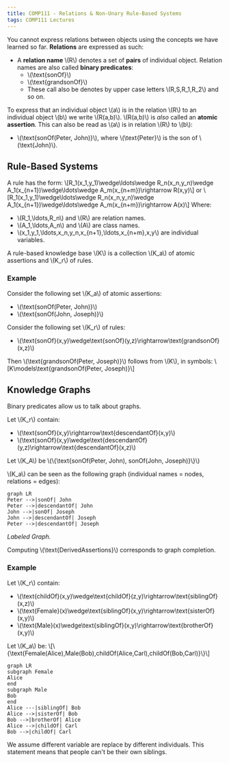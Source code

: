 ```yaml
---
title: COMP111 - Relations & Non-Unary Rule-Based Systems
tags: COMP111 Lectures
---
```

You cannot express relations between objects using the concepts we have learned so far. **Relations** are expressed as such: 

* A **relation name** &#92;(R&#92;) denotes a set of **pairs** of individual object. Relation names are also called **binary predicates**: 
	* &#92;(\text{sonOf}&#92;)
	* &#92;(\text{grandsonOf}&#92;)
	* These call also be denotes by upper case letters &#92;(R,S,R&#95;1,R&#95;2&#92;) and so on.
	
To express that an individual object &#92;(a&#92;) is in the relation &#92;(R&#92;) to an individual object &#92;(b&#92;) we write &#92;(R(a,b)&#92;). &#92;(R(a,b)&#92;) is *also* called an **atomic assertion**. This can also be read as &#92;(a&#92;) is in relation &#92;(R&#92;) to &#92;(b&#92;):

* &#92;(\text{sonOf(Peter, John)}&#92;), where &#92;(\text{Peter}&#92;) is the son of &#92;(\text{John}&#92;).

## Rule-Based Systems
A rule has the form:
&#92;[R&#95;1(x&#95;1,y&#95;1)\wedge\ldots\wedge R&#95;n(x&#95;n,y&#95;n)\wedge A&#95;1(x&#95;{n+1})\wedge\ldots\wedge A&#95;m(x&#95;{n+m})\rightarrow R(x,y)&#92;]
or
&#92;[R&#95;1(x&#95;1,y&#95;1)\wedge\ldots\wedge R&#95;n(x&#95;n,y&#95;n)\wedge A&#95;1(x&#95;{n+1})\wedge\ldots\wedge A&#95;m(x&#95;{n+m})\rightarrow A(x)&#92;]
Where:

* &#92;(R&#95;1,\ldots,R&#95;n&#92;) and &#92;(R&#92;) are relation names.
* &#92;(A&#95;1,\ldots,A&#95;n&#92;) and &#92;(A&#92;) are class names.
* &#92;(x&#95;1,y&#95;1,\ldots,x&#95;n,y&#95;n,x&#95;{n+1},\ldots,x&#95;{n+m},x,y&#92;) are individual variables.

A rule-based knowledge base &#92;(K&#92;) is a collection &#92;(K&#95;a&#92;) of atomic assertions and &#92;(K&#95;r&#92;) of rules.

### Example

Consider the following set &#92;(K&#95;a&#92;) of atomic assertions:

* &#92;(\text{sonOf(Peter, John)}&#92;)
* &#92;(\text{sonOf(John, Joseph)}&#92;)

Consider the following set &#92;(K&#95;r&#92;) of rules:

* &#92;(\text{sonOf}(x,y)\wedge\text{sonOf}(y,z)\rightarrow\text{grandsonOf}(x,z)&#92;)

Then &#92;(\text{grandsonOf(Peter, Joseph)}&#92;) follows from &#92;(K&#92;), in symbols:
&#92;[K\models\text{grandsonOf(Peter, Joseph)}&#92;]

## Knowledge Graphs

Binary predicates allow us to talk about graphs.

Let &#92;(K&#95;r&#92;) contain:

* &#92;(\text{sonOf}(x,y)\rightarrow\text{descendantOf}(x,y)&#92;)
* &#92;(\text{sonOf}(x,y)\wedge\text{descendantOf}(y,z)\rightarrow\text{descendantOf}(x,z)&#92;)

Let &#92;(K&#95;A&#92;) be &#92;(&#92;{\text{sonOf(Peter, John), sonOf(John, Joseph)}&#92;}&#92;)

&#92;(K&#95;a&#92;) can be seen as the following graph  (individual names = nodes, relations = edges):

```mermaid
graph LR
Peter -->|sonOf| John
Peter -->|descendantOf| John
John -->|sonOf| Joseph
John -->|descendantOf| Joseph
Peter -->|descendantOf| Joseph

```
*Labeled Graph.*

Computing &#92;(\text{DerivedAssertions}&#92;) corresponds to graph completion.

### Example

Let &#92;(K&#95;r&#92;) contain:

* &#92;(\text{childOf}(x,y)\wedge\text{childOf}(z,y)\rightarrow\text{siblingOf}(x,z)&#92;)
* &#92;(\text{Female}(x)\wedge\text{siblingOf}(x,y)\rightarrow\text{sisterOf}(x,y)&#92;)
* &#92;(\text{Male}(x)\wedge\text{siblingOf}(x,y)\rightarrow\text{brotherOf}(x,y)&#92;)

Let &#92;(K&#95;a&#92;) be:
&#92;[&#92;{\text{Female(Alice),Male(Bob),childOf(Alice,Carl),childOf(Bob,Carl)}&#92;}&#92;]

```mermaid
graph LR
subgraph Female
Alice
end
subgraph Male
Bob
end
Alice ---|siblingOf| Bob
Alice -->|sisterOf| Bob
Bob -->|brotherOf| Alice
Alice -->|childOf| Carl
Bob -->|childOf| Carl
```

We assume different variable are replace by different individuals. This statement means that people can't be their own siblings.



